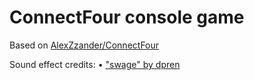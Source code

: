 # ConnectFour console game
Based on [AlexZzander/ConnectFour](https://github.com/AlexZzander/ConnectFour)

Sound effect credits:
• ["swage" by dpren](https://freesound.org/people/dpren/sounds/320685/)